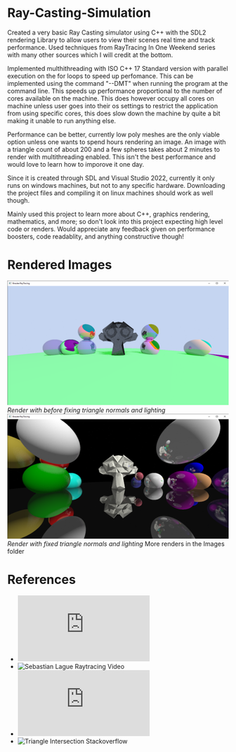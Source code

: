 # Ray-Casting-Simulation
Created a very basic Ray Casting simulator using C++ with the SDL2 rendering
Library to allow users to view their scenes real time and track 
performance. Used techniques from RayTracing In One Weekend series with many 
other sources which I will credit at the bottom. 

Implemented multhithreading with ISO C++ 17 Standard version with parallel 
execution on the for loops to speed up perfomance. This can be implemented using 
the command "--DMT" when running the program at the command line. This speeds up 
performance proportional to the number of cores available on the machine. This 
does however occupy all cores on machine unless user goes into their os settings to 
restrict the application from using specific cores, this does slow down the machine
by quite a bit making it unable to run anything else. 

Performance can be better, currently low poly meshes are the only viable option
unless one wants to spend hours rendering an image. An image with a triangle count
of about 200 and a few spheres takes about 2 minutes to render with multithreading 
enabled. This isn't the best performance and would love to learn how to imporove it 
one day.

Since it is created through SDL and Visual Studio 2022, currently it only runs on windows
machines, but not to any specific hardware. Downloading the project files and 
compiling it on linux machines should work as well though. 

Mainly used this project to learn more about C++, graphics rendering, mathematics, 
and more; so don't look into this project expecting high level code or renders. Would 
appreciate any feedback given on performance boosters, code readablity, and anything 
constructive though! 

# Rendered Images
![Suzanne and Spheres](Images/Raytracing_Scene.png)*Render with before fixing triangle normals and lighting*
![Suzanne and Spheres Fixed](Images/Reflective_Scene.png)*Render with fixed triangle normals and lighting* 
More renders in the Images folder

# References
  - ![Raytracing In One Weekend Series](https://raytracing.github.io/books/RayTracingInOneWeekend.html)
  - ![Sebastian Lague Raytracing Video](https://www.youtube.com/watch?v=Qz0KTGYJtUk)
  - ![Triangle Intersection Article](https://www.scratchpixel.com/lessons/3d-basic-rendering/ray-tracing-rendering-a-triangle/moller-trumbore-ray-triangle-intersection.html)
  - ![Triangle Intersection Stackoverflow](https://www.stackoverflow.com/questions/28165548/ray-triangle-intersection-c)


